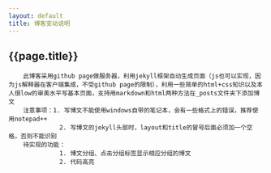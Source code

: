 ```yaml
---
layout: default
title: 博客变动说明
---
```


## {{page.title}}

		此博客采用github page做服务器，利用jekyll框架自动生成页面（js也可以实现，因为js解释器在客户端集成，不受github page的限制），利用一些简单的html+css知识以及本人很low的审美水平写基本页面，支持用markdown和html两种方法在_posts文件夹下添加博文
	    注意事项：1. 写博文不能使用windows自带的笔记本，会有一些格式上的错误，推荐使用notepad++
				  2. 写博文的jekyll头部时，layout和title的冒号后面必须加一个空格，否则不能识别
		待实现的功能：
				  1. 博文分组、点击分组标签显示相应分组的博文
				  2. 代码高亮
